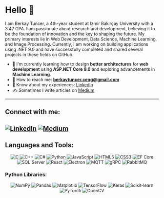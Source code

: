 # Hello 👋
I am Berkay Tuncer, a 4th-year student at Izmir Bakırçay University with a 3.47 GPA. I am passionate about research and development, believing it to be the foundation of innovation and the key to shaping the future. My primary interests lie in Web Development, Data Science, Machine Learning, and Image Processing. Currently, I am working on building applications using .NET 9.0 and have successfully completed and shared several projects in these fields on GitHub.
- 🌱 I'm currently learning how to design **better architectures** for **web development** using **ASP.NET Core 9.0** and exploring advancements in **Machine Learning**.
- 📧 How to reach me: **berkaytuncer.ceng@gmail.com**
- 💼 Know about my experiences: [LinkedIn](https://www.linkedin.com/in/berkay-tuncer/)
- ✍️ Sometimes I write articles on [Medium](https://medium.com/@berkaytuncerceng)
---
## Connect with me:
[![LinkedIn](https://img.shields.io/badge/LinkedIn-0A66C2?style=for-the-badge&logo=linkedin&logoColor=white)](https://www.linkedin.com/in/berkay-tuncer/)
[![Medium](https://img.shields.io/badge/Medium-000000?style=for-the-badge&logo=medium&logoColor=white)](https://medium.com/@berkaytuncerceng)
---
## Languages and Tools:
<div align="center">
    <img src="https://img.shields.io/badge/C-00599C?style=for-the-badge&logo=c&logoColor=white" alt="C"/>
    <img src="https://img.shields.io/badge/C++-00599C?style=for-the-badge&logo=cplusplus&logoColor=white" alt="C++"/>
    <img src="https://img.shields.io/badge/C%23-512BD4?style=for-the-badge&logo=csharp&logoColor=white" alt="C#"/>
    <img src="https://img.shields.io/badge/Python-3776AB?style=for-the-badge&logo=python&logoColor=white" alt="Python"/>
    <img src="https://img.shields.io/badge/JavaScript-F7DF1E?style=for-the-badge&logo=javascript&logoColor=black" alt="JavaScript"/>
    <img src="https://img.shields.io/badge/HTML5-E34F26?style=for-the-badge&logo=html5&logoColor=white" alt="HTML5"/>
    <img src="https://img.shields.io/badge/CSS3-1572B6?style=for-the-badge&logo=css3&logoColor=white" alt="CSS3"/>
    <img src="https://img.shields.io/badge/EF%20Core-512BD4?style=for-the-badge&logo=dotnet&logoColor=white" alt="EF Core"/>
    <img src="https://img.shields.io/badge/SQL%20Server-CC2927?style=for-the-badge&logo=microsoftsqlserver&logoColor=white" alt="SQL Server"/>
    <img src="https://img.shields.io/badge/React-61DAFB?style=for-the-badge&logo=react&logoColor=black" alt="React"/>
    <img src="https://img.shields.io/badge/Electron-47848F?style=for-the-badge&logo=electron&logoColor=white" alt="Electron"/>
    <img src="https://img.shields.io/badge/MQTT-660066?style=for-the-badge&logo=mqtt&logoColor=white" alt="MQTT"/>
    <img src="https://img.shields.io/badge/gRPC-244C5A?style=for-the-badge&logo=grpc&logoColor=white" alt="gRPC"/>
    <img src="https://img.shields.io/badge/RabbitMQ-FF6600?style=for-the-badge&logo=rabbitmq&logoColor=white" alt="RabbitMQ"/>
</div>

### Python Libraries:
<div align="center">
    <img src="https://img.shields.io/badge/NumPy-013243?style=for-the-badge&logo=numpy&logoColor=white" alt="NumPy"/>
    <img src="https://img.shields.io/badge/Pandas-150458?style=for-the-badge&logo=pandas&logoColor=white" alt="Pandas"/>
    <img src="https://img.shields.io/badge/Matplotlib-11557C?style=for-the-badge&logo=matplotlib&logoColor=white" alt="Matplotlib"/>
    <img src="https://img.shields.io/badge/TensorFlow-FF6F00?style=for-the-badge&logo=tensorflow&logoColor=white" alt="TensorFlow"/>
    <img src="https://img.shields.io/badge/Keras-D00000?style=for-the-badge&logo=keras&logoColor=white" alt="Keras"/>
    <img src="https://img.shields.io/badge/Scikit--Learn-F7931E?style=for-the-badge&logo=scikit-learn&logoColor=white" alt="Scikit-learn"/>
    <img src="https://img.shields.io/badge/PyTorch-EE4C2C?style=for-the-badge&logo=pytorch&logoColor=white" alt="PyTorch"/>
    <img src="https://img.shields.io/badge/OpenCV-5C3EE8?style=for-the-badge&logo=opencv&logoColor=white" alt="OpenCV"/>
</div>
